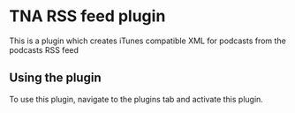 # TNA RSS feed plugin

This is a plugin which creates iTunes compatible XML for podcasts from the podcasts RSS feed


Using the plugin
------

To use this plugin, navigate to the plugins tab and activate this plugin.
